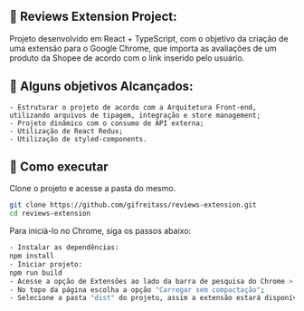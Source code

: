 ## 📝 Reviews Extension Project:

Projeto desenvolvido em React + TypeScript, com o objetivo da criação de uma extensão para o Google Chrome, que importa as avaliações de um produto da Shopee de acordo com o link inserido pelo usuário.

## 📑 Alguns objetivos Alcançados:

    - Estruturar o projeto de acordo com a Arquitetura Front-end, utilizando arquivos de tipagem, integração e store management;
    - Projeto dinâmico com o consumo de API externa;
    - Utilização de React Redux;
    - Utilização de styled-components.

## 🚀 Como executar

Clone o projeto e acesse a pasta do mesmo.

```bash
git clone https://github.com/gifreitass/reviews-extension.git
cd reviews-extension
```

Para iniciá-lo no Chrome, siga os passos abaixo:

```bash
- Instalar as dependências:
npm install
- Iniciar projeto:
npm run build
- Acesse a opção de Extensões ao lado da barra de pesquisa do Chrome > Gerenciar Extensões;
- No topo da página escolha a opção "Carregar sem compactação";
- Selecione a pasta "dist" do projeto, assim a extensão estará disponível para você utilizar no navegador.
```
